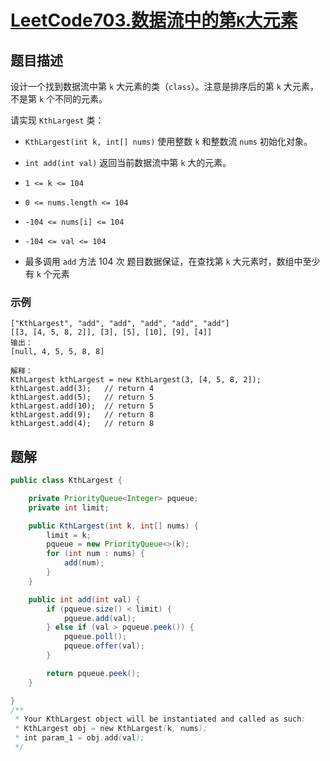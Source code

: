 # [LeetCode703.数据流中的第`K`大元素](https://leetcode-cn.com/problems/kth-largest-element-in-a-stream/)
## 题目描述
设计一个找到数据流中第 `k` 大元素的类（`class`）。注意是排序后的第 `k` 大元素，不是第 `k` 个不同的元素。

请实现 `KthLargest` 类：

- `KthLargest(int k, int[] nums)` 使用整数 `k` 和整数流 `nums` 初始化对象。
- `int add(int val)` 返回当前数据流中第 `k` 大的元素。

- `1 <= k <= 104`
- `0 <= nums.length <= 104`
- `-104 <= nums[i] <= 104`
- `-104 <= val <= 104`
- 最多调用 `add` 方法 104 次
题目数据保证，在查找第 `k` 大元素时，数组中至少有 `k` 个元素

### 示例
```输入：
["KthLargest", "add", "add", "add", "add", "add"]
[[3, [4, 5, 8, 2]], [3], [5], [10], [9], [4]]
输出：
[null, 4, 5, 5, 8, 8]

解释：
KthLargest kthLargest = new KthLargest(3, [4, 5, 8, 2]);
kthLargest.add(3);   // return 4
kthLargest.add(5);   // return 5
kthLargest.add(10);  // return 5
kthLargest.add(9);   // return 8
kthLargest.add(4);   // return 8
```
## 题解
```java
public class KthLargest {

    private PriorityQueue<Integer> pqueue;
    private int limit;

    public KthLargest(int k, int[] nums) {
        limit = k;
        pqueue = new PriorityQueue<>(k);
        for (int num : nums) {
            add(num);
        }
    }

    public int add(int val) {
        if (pqueue.size() < limit) {
            pqueue.add(val);
        } else if (val > pqueue.peek()) {
            pqueue.poll();
            pqueue.offer(val);
        }

        return pqueue.peek();
    }

}
/**
 * Your KthLargest object will be instantiated and called as such:
 * KthLargest obj = new KthLargest(k, nums);
 * int param_1 = obj.add(val);
 */
```
